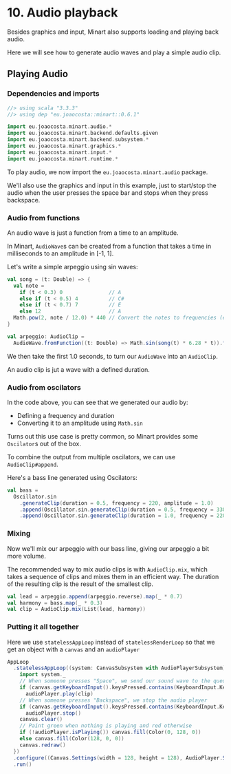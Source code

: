 # 10. Audio playback

Besides graphics and input, Minart also supports loading and playing back audio.

Here we will see how to generate audio waves and play a simple audio clip.

## Playing Audio

### Dependencies and imports

```scala
//> using scala "3.3.3"
//> using dep "eu.joaocosta::minart::0.6.1"

import eu.joaocosta.minart.audio.*
import eu.joaocosta.minart.backend.defaults.given
import eu.joaocosta.minart.backend.subsystem.*
import eu.joaocosta.minart.graphics.*
import eu.joaocosta.minart.input.*
import eu.joaocosta.minart.runtime.*
```

To play audio, we now import the `eu.joaocosta.minart.audio` package.

We'll also use the graphics and input in this example, just to start/stop the audio when the user presses the space bar
and stops when they press backspace.

### Audio from functions

An audio wave is just a function from a time to an amplitude.

In Minart, `AudioWave`s can be created from a function that takes a time in milliseconds to an amplitude in [-1, 1].

Let's write a simple arpeggio using sin waves:

```scala
val song = (t: Double) => {
  val note =
    if (t < 0.3) 0               // A
    else if (t < 0.5) 4          // C#
    else if (t < 0.7) 7          // E
    else 12                      // A
  Math.pow(2, note / 12.0) * 440 // Convert the notes to frequencies (equal temperament)
}

val arpeggio: AudioClip =
  AudioWave.fromFunction((t: Double) => Math.sin(song(t) * 6.28 * t)).take(1.0)
```

We then take the first 1.0 seconds, to turn our `AudioWave` into an `AudioClip`.

An audio clip is jut a wave with a defined duration.

### Audio from oscilators

In the code above, you can see that we generated our audio by:
 - Defining a frequency and duration
 - Converting it to an amplitude using `Math.sin`

Turns out this use case is pretty common, so Minart provides some `Oscilator`s out of the box.

To combine the output from multiple oscilators, we can use `AudioClip#append`.

Here's a bass line generated using Oscilators:

```scala
val bass =
  Oscillator.sin
    .generateClip(duration = 0.5, frequency = 220, amplitude = 1.0)
    .append(Oscillator.sin.generateClip(duration = 0.5, frequency = 330, amplitude = 1.0))
    .append(Oscillator.sin.generateClip(duration = 1.0, frequency = 220, amplitude = 1.0))
```

### Mixing

Now we'll mix our arpeggio with our bass line, giving our arpeggio a bit more volume.

The recommended way to mix audio clips is with `AudioClip.mix`, which takes a sequence of clips
and mixes them in an efficient way. The duration of the resulting clip is the result of the smallest clip.

```scala
val lead = arpeggio.append(arpeggio.reverse).map(_ * 0.7)
val harmony = bass.map(_ * 0.3)
val clip = AudioClip.mix(List(lead, harmony))
```

### Putting it all together

Here we use `statelessAppLoop` instead of `statelessRenderLoop` so that we get an object with a `canvas` and an `audioPlayer`

```scala
AppLoop
  .statelessAppLoop((system: CanvasSubsystem with AudioPlayerSubsystem) => {
    import system._
    // When someone presses "Space", we send our sound wave to the queue
    if (canvas.getKeyboardInput().keysPressed.contains(KeyboardInput.Key.Space))
      audioPlayer.play(clip)
    // When someone presses "Backspace", we stop the audio player
    if (canvas.getKeyboardInput().keysPressed.contains(KeyboardInput.Key.Backspace))
      audioPlayer.stop()
    canvas.clear()
    // Paint green when nothing is playing and red otherwise
    if (!audioPlayer.isPlaying()) canvas.fill(Color(0, 128, 0))
    else canvas.fill(Color(128, 0, 0))
    canvas.redraw()
  })
  .configure((Canvas.Settings(width = 128, height = 128), AudioPlayer.Settings()), LoopFrequency.hz60)
  .run()
```
